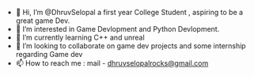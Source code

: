 - 👋 Hi, I’m @DhruvSelopal a first year College Student , aspiring to be a great game Dev.
- 👀 I’m interested in Game Devlopment and Python Devlopment.
- 🌱 I’m currently learning C++ and unreal
- 💞️ I’m looking to collaborate on game dev projects and some internship regarding Game dev 
- 📫 How to reach me :
    mail - dhruvselopalrocks@gmail.com

<!---
DhruvSelopal/DhruvSelopal is a ✨ special ✨ repository because its `README.md` (this file) appears on your GitHub profile.
You can click the Preview link to take a look at your changes.
--->
